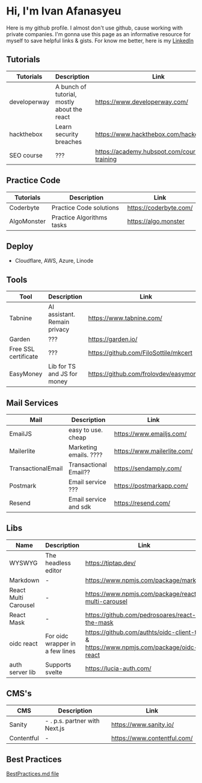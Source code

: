 # Hi, I'm Ivan Afanasyeu
Here is my github profile. I almost don't use github, cause working with private companies.
I'm gonna use this page as an informative resource for myself to save helpful links & gists.
For know me better, here is my [LinkedIn](https://www.linkedin.com/in/ivanafanasyev/)

## Tutorials
| Tutorials | Description | Link |
| --- | --- | --- |
| developerway | A bunch of tutorial, mostly about the react | https://www.developerway.com/ |
| hackthebox | Learn security breaches | https://www.hackthebox.com/hacker |
| SEO course | ??? | https://academy.hubspot.com/courses/seo-training |

## Practice Code
| Tutorials | Description | Link |
| --- | --- | --- |
| Coderbyte | Practice Code solutions | https://coderbyte.com/ |
| AlgoMonster | Practice Algorithms tasks | https://algo.monster |

## Deploy
- Cloudflare, AWS, Azure, Linode
  
## Tools
| Tool | Description | Link |
| --- | --- | --- |
| Tabnine | AI assistant. Remain privacy | https://www.tabnine.com/ |
| Garden | ??? | https://garden.io/ |
| Free SSL certificate | ??? | https://github.com/FiloSottile/mkcert |
| EasyMoney | Lib for TS and JS for money | https://github.com/frolovdev/easymoney |


## Mail Services
| Mail | Description | Link |
| --- | --- | --- |
| EmailJS | easy to use. cheap | https://www.emailjs.com/ |
| Mailerlite | Marketing emails. ???? | https://www.mailerlite.com/ |
| TransactionalEmail | Transactional Email?? | https://sendamply.com/ |
| Postmark | Email service ??? | https://postmarkapp.com/ |
| Resend | Email service and sdk | https://resend.com/ |

## Libs
| Name | Description | Link |
| --- | --- | --- |
| WYSWYG | The headless editor | https://tiptap.dev/ |
| Markdown | - | https://www.npmjs.com/package/marked | 
| React Multi Carousel | - | https://www.npmjs.com/package/react-multi-carousel |
| React Mask | - | https://github.com/pedrosoares/react-the-mask |
| oidc react | For oidc wrapper in a few lines | https://github.com/authts/oidc-client-ts & https://www.npmjs.com/package/oidc-react |
| auth server lib | Supports svelte | https://lucia-auth.com/

## CMS's
| CMS | Description | Link |
| --- | --- | --- |
| Sanity | - . p.s. partner with Next.js | https://www.sanity.io/ |
| Contentful | - | https://www.contentful.com/ |

## Best Practices
[BestPractices.md file](./BestPractices.md)
